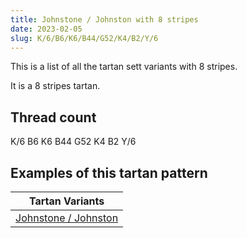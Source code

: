 ```yaml
---
title: Johnstone / Johnston with 8 stripes
date: 2023-02-05
slug: K/6/B6/K6/B44/G52/K4/B2/Y/6
---
```

This is a list of all the tartan sett variants with 8 stripes.

It is a 8 stripes tartan.


## Thread count
K/6 B6 K6 B44 G52 K4 B2 Y/6

## Examples of this tartan pattern

| Tartan Variants |
|---------------|
| [Johnstone / Johnston](/variants/k/6/b6/k6/b44/g52/k4/b2/y/6-b304080-g008000-k000000-yf0c000)||
